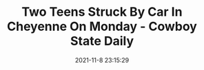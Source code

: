 ---
"title": "Two Teens Struck By Car In Cheyenne On Monday - Cowboy State Daily"
"date": "2021-11-8 23:15:29"
"feed_name": "GOOGLENEWSINDUSTRIAL"
"feed_website": "https://news.google.com/search?q=industrial%2Bincident&hl=en-US&gl=US&ceid=US:en"
"feed_rss": "https://news.google.com/rss/search?q=industrial%2Bincident&hl=en-US&gl=US&ceid=US:en"
"link": "https://cowboystatedaily.com/2021/11/08/two-teens-struck-by-car-in-cheyenne-on-monday/"
"source": "{'href': 'https://cowboystatedaily.com', 'title': 'Cowboy State Daily'}"
"file": "_posts/2021-1-1-ef239e11a145768a8eab4f7a96a7801e5db31332.md"
"accident": "0"
"drilling": "0"
"dead": "0"
"injured": "0"
"arrested": "0"
"place": "unknown place"
"where": "unknown site"
"causes": "unknown"
"place_uri": "unknown place"
---